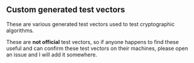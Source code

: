 ## Custom generated test vectors

These are various generated test vectors used to test cryptographic algorithms.

These are **not official** test vectors, so if anyone happens to find these useful and
can confirm these test vectors on their machines, please open an issue and I will
add it somewhere.
